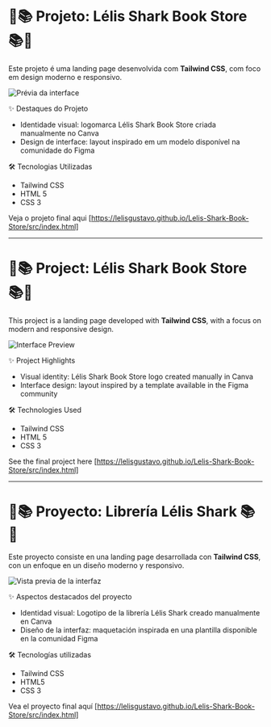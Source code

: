 # 🦈📚 Projeto: Lélis Shark Book Store 📚🦈

Este projeto é uma landing page desenvolvida com **Tailwind CSS**, com foco em design moderno e responsivo.

![Prévia da interface](./screenshot.png)

✨ Destaques do Projeto
- Identidade visual: logomarca Lélis Shark Book Store criada manualmente no Canva
- Design de interface: layout inspirado em um modelo disponível na comunidade do Figma

🛠️ Tecnologias Utilizadas

- Tailwind CSS
- HTML 5
- CSS 3

Veja o projeto final aqui [https://lelisgustavo.github.io/Lelis-Shark-Book-Store/src/index.html]

---

# 🦈📚 Project: Lélis Shark Book Store 📚🦈

This project is a landing page developed with **Tailwind CSS**, with a focus on modern and responsive design.

![Interface Preview](./screenshot.png)

✨ Project Highlights
- Visual identity: Lélis Shark Book Store logo created manually in Canva
- Interface design: layout inspired by a template available in the Figma community

🛠️ Technologies Used

- Tailwind CSS
- HTML 5
- CSS 3

See the final project here [https://lelisgustavo.github.io/Lelis-Shark-Book-Store/src/index.html]

---

# 🦈📚 Proyecto: Librería Lélis Shark 📚🦈

Este proyecto consiste en una landing page desarrollada con **Tailwind CSS**, con un enfoque en un diseño moderno y responsivo.

![Vista previa de la interfaz](./screenshot.png)

✨ Aspectos destacados del proyecto
- Identidad visual: Logotipo de la librería Lélis Shark creado manualmente en Canva
- Diseño de la interfaz: maquetación inspirada en una plantilla disponible en la comunidad Figma

🛠️ Tecnologías utilizadas

- Tailwind CSS
- HTML5
- CSS 3

Vea el proyecto final aquí [https://lelisgustavo.github.io/Lelis-Shark-Book-Store/src/index.html]